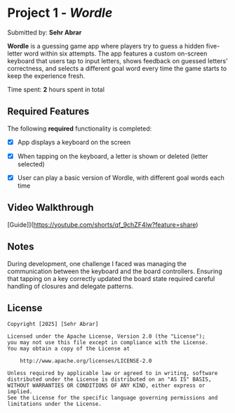 # Project 1 - *Wordle*

Submitted by: **Sehr Abrar**

**Wordle** is a guessing game app where players try to guess a hidden five-letter word within six attempts. The app features a custom on-screen keyboard that users tap to input letters, shows feedback on guessed letters’ correctness, and selects a different goal word every time the game starts to keep the experience fresh.

Time spent: **2** hours spent in total

## Required Features

The following **required** functionality is completed:

- [x] App displays a keyboard on the screen
- [x] When tapping on the keyboard, a letter is shown or deleted (letter selected)
- [x] User can play a basic version of Wordle, with different goal words each time


## Video Walkthrough

[Guide]](https://youtube.com/shorts/qf_9chZF4lw?feature=share)


## Notes

During development, one challenge I faced was managing the communication between the keyboard and the board controllers. Ensuring that tapping on a key correctly updated the board state required careful handling of closures and delegate patterns.

## License

    Copyright [2025] [Sehr Abrar]

    Licensed under the Apache License, Version 2.0 (the "License");
    you may not use this file except in compliance with the License.
    You may obtain a copy of the License at

        http://www.apache.org/licenses/LICENSE-2.0

    Unless required by applicable law or agreed to in writing, software
    distributed under the License is distributed on an "AS IS" BASIS,
    WITHOUT WARRANTIES OR CONDITIONS OF ANY KIND, either express or implied.
    See the License for the specific language governing permissions and
    limitations under the License.
